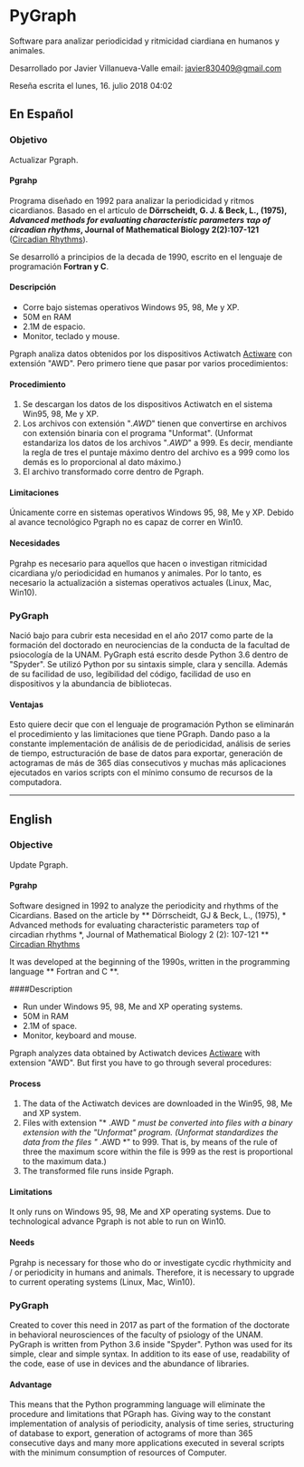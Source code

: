 # PyGraph

Software para analizar periodicidad y ritmicidad ciardiana en humanos y animales. 

Desarrollado por Javier Villanueva-Valle
email: javier830409@gmail.com

Reseña escrita el lunes, 16. julio 2018 04:02 

## En Español

### Objetivo

Actualizar Pgraph.

#### Pgrahp
Programa diseñado en 1992 para analizar la periodicidad y ritmos cicardianos. Basado en el artículo de **Dörrscheidt, G. J. & Beck, L., (1975), *Advanced methods for evaluating characteristic parameters ταρ of circadian rhythms*, Journal of Mathematical Biology 2(2):107-121** ([Circadian Rhythms](https://www.researchgate.net/publication/226211468_Advanced_methods_for_evaluating_characteristic_parameters_tar_of_circadian_rhythms)). 

Se desarrolló a principios de la decada de 1990, escrito en el lenguaje de programación **Fortran y C**. 

#### Descripción
* Corre bajo sistemas operativos Windows 95, 98, Me y XP.
* 50M en RAM
* 2.1M de espacio.
* Monitor, teclado y mouse.

Pgraph analiza datos obtenidos por los dispositivos Actiwatch [Actiware](http://www.actigraphy.com/solutions/actiware/) con extensión "AWD". Pero primero tiene que pasar por varios procedimientos:

#### Procedimiento
1. Se descargan los datos de los dispositivos Actiwatch en el sistema Win95, 98, Me y XP.
2. Los archivos con extensión "*.AWD*" tienen que convertirse en archivos con extensión binaria con el programa "Unformat".
(Unformat estandariza los datos de los archivos "*.AWD*" a 999. Es decir, mendiante la regla de tres el puntaje máximo dentro del archivo es a 999 como los demás es lo proporcional al dato máximo.)
3. El archivo transformado corre dentro de Pgraph.

#### Limitaciones
Únicamente corre en sistemas operativos Windows 95, 98, Me y XP. Debido al avance tecnológico Pgraph no es capaz de correr en Win10.

#### Necesidades
Pgrahp es necesario para aquellos que hacen o investigan ritmicidad cicardiana y/o periodicidad en humanos y animales. Por lo tanto, es necesario la actualización a sistemas operativos actuales (Linux, Mac, Win10).

### PyGraph
Nació bajo para cubrir esta necesidad en el año 2017 como parte de la formación del doctorado en neurociencias de la conducta de la facultad de psiocología de la UNAM.
PyGraph está escrito desde Python 3.6 dentro de "Spyder".
Se utilizó Python por su sintaxis simple, clara y sencilla. Además de su facilidad de uso, legibilidad del código, facilidad de uso en dispositivos y la abundancia de bibliotecas.

#### Ventajas
Esto quiere decir que con el lenguaje de programación Python se eliminarán el procedimiento y las limitaciones que tiene PGraph. Dando paso a la constante implementación de análisis de de periodicidad, análisis de series de tiempo, estructuración de base de datos para exportar, generación de actogramas de más de 365 días consecutivos y muchas más aplicaciones ejecutados en varios scripts con el mínimo consumo de recursos de la computadora.

--------------------------------------------------

## English

### Objective

Update Pgraph.

#### Pgrahp
Software designed in 1992 to analyze the periodicity and rhythms of the Cicardians. Based on the article by ** Dörrscheidt, GJ & Beck, L., (1975), * Advanced methods for evaluating characteristic parameters ταρ of circadian rhythms *, Journal of Mathematical Biology 2 (2): 107-121 ** [Circadian Rhythms](https://www.researchgate.net/publication/226211468_Advanced_methods_for_evaluating_characteristic_parameters_tar_of_circadian_rhythms) 

It was developed at the beginning of the 1990s, written in the programming language ** Fortran and C **.

####Description
* Run under Windows 95, 98, Me and XP operating systems.
* 50M in RAM
* 2.1M of space.
* Monitor, keyboard and mouse.

Pgraph analyzes data obtained by Actiwatch devices [Actiware](http://www.actigraphy.com/solutions/actiware/) with extension "AWD". But first you have to go through several procedures:

#### Process
1. The data of the Actiwatch devices are downloaded in the Win95, 98, Me and XP system.
2. Files with extension "* .AWD *" must be converted into files with a binary extension with the "Unformat" program.
(Unformat standardizes the data from the files "* .AWD *" to 999. That is, by means of the rule of three the maximum score within the file is 999 as the rest is proportional to the maximum data.)
3. The transformed file runs inside Pgraph.

#### Limitations
It only runs on Windows 95, 98, Me and XP operating systems. Due to technological advance Pgraph is not able to run on Win10.

#### Needs
Pgrahp is necessary for those who do or investigate cycdic rhythmicity and / or periodicity in humans and animals. Therefore, it is necessary to upgrade to current operating systems (Linux, Mac, Win10).

### PyGraph
Created to cover this need in 2017 as part of the formation of the doctorate in behavioral neurosciences of the faculty of psiology of the UNAM.
PyGraph is written from Python 3.6 inside "Spyder".
Python was used for its simple, clear and simple syntax. In addition to its ease of use, readability of the code, ease of use in devices and the abundance of libraries.

#### Advantage
This means that the Python programming language will eliminate the procedure and limitations that PGraph has. Giving way to the constant implementation of analysis of periodicity, analysis of time series, structuring of database to export, generation of actograms of more than 365 consecutive days and many more applications executed in several scripts with the minimum consumption of resources of Computer.